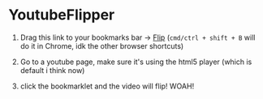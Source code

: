 # YoutubeFlipper


1) Drag this link to your bookmarks bar -> [Flip](javascript:(function()%7Bvar%20el%20%3D%20document.getElementsByClassName('html5-main-video')%5B0%5D%3B%20el.style.transform%20%3D%20el.style.mozTransform%20%3D%20el.style.webkitTransform%20%3D%20'rotateY(180deg)'%7D)()) (`cmd/ctrl + shift + B` will do it in Chrome, idk the other browser shortcuts)

2) Go to a youtube page, make sure it's using the html5 player (which is default i think now)

3) click the bookmarklet and the video will flip! WOAH!
